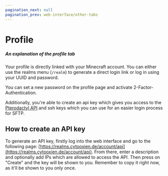 ```yaml
---
pagination_next: null
pagination_prev: web-interface/other-tabs
---
```


# Profile

##### An explanation of the profile tab

Your profile is directly linked with your Minecraft account. You can either use the realms menu (`/realm`) to generate a direct login link or log in using your UUID and password.

You can set a new password on the profile page and activate 2-Factor-Authentication.

Additionally, you're able to create an api key which gives you access to the [Pterodactyl API](./ptero-api) and ssh keys which you can use for an easier login process for SFTP.

## How to create an API key

To generate an API key, firstly log into the web interface and go to the following page: [https://realms.cytooxien.de/account/api](https://realms.cytooxien.de/account/api). From there, enter a description and optionally add IPs which are allowed to access the API. Then press on "Create" and the key will be shown to you. Remember to copy it right now, as it'll be shown to you only once.
